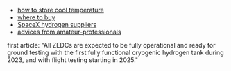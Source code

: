  - [how to store cool temperature](https://mobilityengineeringtech.com/component/content/article/40602-how-to-store-liquid-hydrogen-for-zero-emission-flight)
 - [where to buy](https://www.made-in-china.com/productdirectory.do?subaction=hunt&style=b&mode=and&code=0&comProvince=nolimit&order=0&isOpenCorrection=1&org=top&keyword=&file=&searchType=0&word=liquid+hydrogen&log_from=1#word#)
 - [SpaceX hydrogen suppliers](https://www.ghi-corp.com/contact)
 - [advices from amateur-professionals](https://www.honkawarocketry.com/amateur-liquid-rocket-handbook)

first article: "All ZEDCs are expected to be fully operational and ready for ground testing with the first fully functional cryogenic hydrogen tank during 2023, and with flight testing starting in 2025."
